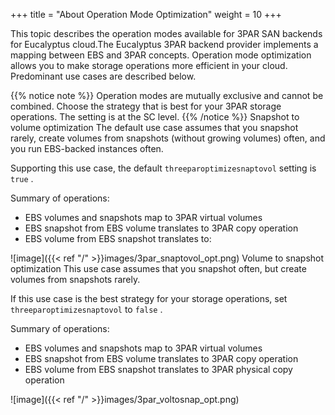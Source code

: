 +++
title = "About Operation Mode Optimization"
weight = 10
+++

This topic describes the operation modes available for 3PAR SAN backends for Eucalyptus cloud.The Eucalyptus 3PAR backend provider implements a mapping between EBS and 3PAR concepts. Operation mode optimization allows you to make storage operations more efficient in your cloud. Predominant use cases are described below. 


{{% notice note %}}
Operation modes are mutually exclusive and cannot be combined. Choose the strategy that is best for your 3PAR storage operations. The setting is at the SC level. 
{{% /notice %}}
Snapshot to volume optimization The default use case assumes that you snapshot rarely, create volumes from snapshots (without growing volumes) often, and you run EBS-backed instances often. 

Supporting this use case, the default `threeparoptimizesnaptovol` setting is `true` . 

Summary of operations: 

* EBS volumes and snapshots map to 3PAR virtual volumes 
* EBS snapshot from EBS volume translates to 3PAR copy operation 
* EBS volume from EBS snapshot translates to: 



![image]({{< ref "/" >}}images/3par_snaptovol_opt.png)
Volume to snapshot optimization This use case assumes that you snapshot often, but create volumes from snapshots rarely. 

If this use case is the best strategy for your storage operations, set `threeparoptimizesnaptovol` to `false` . 

Summary of operations: 

* EBS volumes and snapshots map to 3PAR virtual volumes 
* EBS snapshot from EBS volume translates to 3PAR copy operation 
* EBS volume from EBS snapshot translates to 3PAR physical copy operation 



![image]({{< ref "/" >}}images/3par_voltosnap_opt.png)
